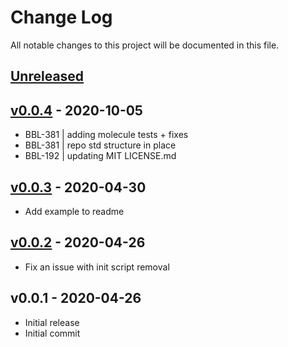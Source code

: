 # Change Log

All notable changes to this project will be documented in this file.

<a name="unreleased"></a>
## [Unreleased]



<a name="v0.0.4"></a>
## [v0.0.4] - 2020-10-05

- BBL-381 | adding molecule tests + fixes
- BBL-381 | repo std structure in place
- BBL-192 | updating MIT LICENSE.md


<a name="v0.0.3"></a>
## [v0.0.3] - 2020-04-30

- Add example to readme


<a name="v0.0.2"></a>
## [v0.0.2] - 2020-04-26

- Fix an issue with init script removal


<a name="v0.0.1"></a>
## v0.0.1 - 2020-04-26

- Initial release
- Initial commit


[Unreleased]: https://github.com/binbashar/ansible-role-jenkins-github-oauth/compare/v0.0.4...HEAD
[v0.0.4]: https://github.com/binbashar/ansible-role-jenkins-github-oauth/compare/v0.0.3...v0.0.4
[v0.0.3]: https://github.com/binbashar/ansible-role-jenkins-github-oauth/compare/v0.0.2...v0.0.3
[v0.0.2]: https://github.com/binbashar/ansible-role-jenkins-github-oauth/compare/v0.0.1...v0.0.2

